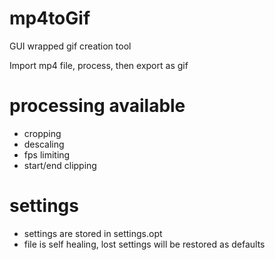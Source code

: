 # mp4toGif

GUI wrapped gif creation tool

Import mp4 file, process, then export as gif

# processing available

- cropping
- descaling
- fps limiting
- start/end clipping

# settings
- settings are stored in settings.opt
- file is self healing, lost settings will be restored as defaults
